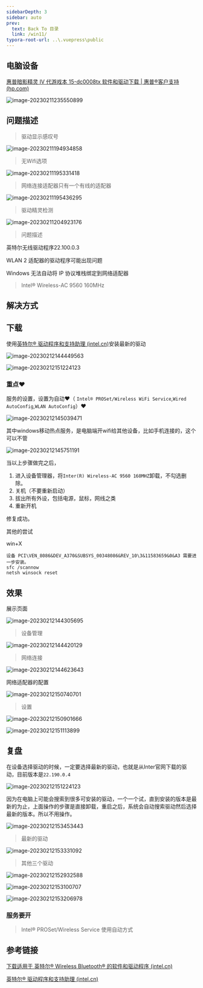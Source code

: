 ```yaml
---
sidebarDepth: 3
sidebar: auto
prev:
  text: Back To 目录
  link: /win11/
typora-root-url: ..\.vuepress\public
---
```




## 电脑设备

[惠普暗影精灵 Ⅳ 代游戏本 15-dc0008tx 软件和驱动下载 | 惠普®客户支持 (hp.com)](https://support.hp.com/cn-zh/drivers/selfservice/omen-by-hp-15-dc0000-laptop-pc-series/20329817/model/22297550?sku=4LE28PA&serialnumber=5CD8463TW1)

![image-20230211235550899](../.vuepress/public/images/win11/image-20230211235550899.png)

## 问题描述



> 驱动显示感叹号

![image-20230211194934858](../.vuepress/public/images/win11/image-20230211194934858.png)

> 无Wifi选项

![image-20230211195331418](../.vuepress/public/images/win11/image-20230211195331418.png)

> 网络连接适配器只有一个有线的适配器

![image-20230211195436295](../.vuepress/public/images/win11/image-20230211195436295.png)

> 驱动精灵检测

![image-20230211204923176](../.vuepress/public/images/win11/image-20230211204923176.png)

> 问题描述

英特尔无线驱动程序22.100.0.3

WLAN 2 适配器的驱动程序可能出现问题

Windows 无法自动将 IP 协议堆栈绑定到网络适配器

>  Intel® Wireless-AC 9560 160MHz



## 解决方式



## 下载

使用[英特尔® 驱动程序和支持助理 (intel.cn)](https://www.intel.cn/content/www/cn/zh/support/detect.html)安装最新的驱动

![image-20230212144449563](../.vuepress/public/images/win11/image-20230212144449563.png)



![image-20230212151224123](../.vuepress/public/images/win11/image-20230212151224123.png)

### 重点❤

服务的设置，设置为自动❤（ `Intel® PROSet/Wireless WiFi Service`,`Wired AutoConfig`,`WLAN AutoConfig`）❤

![image-20230212145039471](../.vuepress/public/images/win11/image-20230212145039471.png)

其中windows移动热点服务，是电脑端开wifi给其他设备，比如手机连接的，这个可以不管

![image-20230212145751191](../.vuepress/public/images/win11/image-20230212145751191.png)



当以上步骤做完之后，

1. 进入设备管理器，将`Inter(R) Wireless-AC 9560 160MHZ`卸载，不勾选删除。
2. 关机（不要重新启动）
3. 拔出所有外设，包括电源，鼠标，网线之类
4. 重新开机

修复成功。





其他的尝试

win+X



```
设备 PCI\VEN_8086&DEV_A370&SUBSYS_00348086&REV_10\3&11583659&0&A3 需要进一步安装。
sfc /scannow
netsh winsock reset
```



## 效果

展示页面

![image-20230212144305695](../.vuepress/public/images/win11/image-20230212144305695.png)



> 设备管理

![image-20230212144420129](../.vuepress/public/images/win11/image-20230212144420129.png)

> 网络连接

![image-20230212144623643](../.vuepress/public/images/win11/image-20230212144623643.png)

网络适配器的配置

![image-20230212150740701](../.vuepress/public/images/win11/image-20230212150740701.png)

> 设置

![image-20230212150901666](../.vuepress/public/images/win11/image-20230212150901666.png)

![image-20230212151113899](../.vuepress/public/images/win11/image-20230212151113899.png)



## 复盘

在设备选择驱动的时候，一定要选择最新的驱动，也就是从Inter官网下载的驱动，目前版本是`22.190.0.4`

![image-20230212151224123](../.vuepress/public/images/win11/image-20230212151224123.png)

因为在电脑上可能会搜索到很多可安装的驱动，一个一个试，直到安装的版本是最新的为止，上面操作的步骤是直接卸载，重启之后，系统会自动搜索驱动然后选择最新的版本。所以不用操作。

![image-20230212153453443](../.vuepress/public/images/win11/image-20230212153453443.png)

> 最新的驱动

![image-20230212153331092](../.vuepress/public/images/win11/image-20230212153331092.png)

>  其他三个驱动



![image-20230212152932588](../.vuepress/public/images/win11/image-20230212152932588.png)



![image-20230212153100707](../.vuepress/public/images/win11/image-20230212153100707.png)

![image-20230212153206978](../.vuepress/public/images/win11/image-20230212153206978.png)

### 服务要开

> Intel® PROSet/Wireless Service 使用自动方式



## 参考链接

[下载适用于 英特尔® Wireless Bluetooth® 的软件和驱动程序 (intel.cn)](https://www.intel.cn/content/www/cn/zh/support/articles/000005489/wireless.html)

[英特尔® 驱动程序和支持助理 (intel.cn)](https://www.intel.cn/content/www/cn/zh/support/detect.html)

